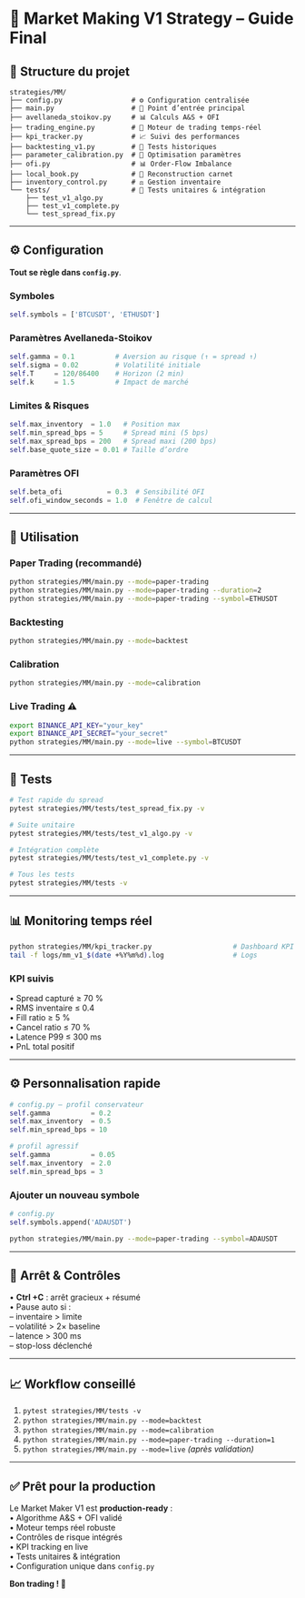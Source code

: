# 🚀 Market Making V1 Strategy – Guide Final

## 📁 Structure du projet
```
strategies/MM/
├── config.py                 # ⚙️ Configuration centralisée
├── main.py                   # 🚀 Point d’entrée principal
├── avellaneda_stoikov.py     # 📊 Calculs A&S + OFI
├── trading_engine.py         # 🔄 Moteur de trading temps-réel
├── kpi_tracker.py            # 📈 Suivi des performances
├── backtesting_v1.py         # 🧪 Tests historiques
├── parameter_calibration.py  # 🔧 Optimisation paramètres
├── ofi.py                    # 📊 Order-Flow Imbalance
├── local_book.py             # 📖 Reconstruction carnet
├── inventory_control.py      # ⚖️ Gestion inventaire
└── tests/                    # 🧪 Tests unitaires & intégration
    ├── test_v1_algo.py
    ├── test_v1_complete.py
    └── test_spread_fix.py
```

---

## ⚙️ Configuration

**Tout se règle dans `config.py`**.

### Symboles
```python
self.symbols = ['BTCUSDT', 'ETHUSDT']
```

### Paramètres Avellaneda-Stoikov
```python
self.gamma = 0.1          # Aversion au risque (↑ = spread ↑)
self.sigma = 0.02         # Volatilité initiale
self.T     = 120/86400    # Horizon (2 min)
self.k     = 1.5          # Impact de marché
```

### Limites & Risques
```python
self.max_inventory  = 1.0   # Position max
self.min_spread_bps = 5     # Spread mini (5 bps)
self.max_spread_bps = 200   # Spread maxi (200 bps)
self.base_quote_size = 0.01 # Taille d’ordre
```

### Paramètres OFI
```python
self.beta_ofi           = 0.3  # Sensibilité OFI
self.ofi_window_seconds = 1.0  # Fenêtre de calcul
```

---

## 🚀 Utilisation

### Paper Trading (recommandé)
```bash
python strategies/MM/main.py --mode=paper-trading
python strategies/MM/main.py --mode=paper-trading --duration=2          # 2 h
python strategies/MM/main.py --mode=paper-trading --symbol=ETHUSDT
```

### Backtesting
```bash
python strategies/MM/main.py --mode=backtest
```

### Calibration
```bash
python strategies/MM/main.py --mode=calibration
```

### Live Trading ⚠️
```bash
export BINANCE_API_KEY="your_key"
export BINANCE_API_SECRET="your_secret"
python strategies/MM/main.py --mode=live --symbol=BTCUSDT
```

---

## 🧪 Tests

```bash
# Test rapide du spread
pytest strategies/MM/tests/test_spread_fix.py -v

# Suite unitaire
pytest strategies/MM/tests/test_v1_algo.py -v

# Intégration complète
pytest strategies/MM/tests/test_v1_complete.py -v

# Tous les tests
pytest strategies/MM/tests -v
```

---

## 📊 Monitoring temps réel

```bash
python strategies/MM/kpi_tracker.py                    # Dashboard KPI
tail -f logs/mm_v1_$(date +%Y%m%d).log                 # Logs
```

### KPI suivis
• Spread capturé ≥ 70 %  
• RMS inventaire ≤ 0.4  
• Fill ratio ≥ 5 %  
• Cancel ratio ≤ 70 %  
• Latence P99 ≤ 300 ms  
• PnL total positif  

---

## ⚙️ Personnalisation rapide

```python
# config.py – profil conservateur
self.gamma          = 0.2
self.max_inventory  = 0.5
self.min_spread_bps = 10

# profil agressif
self.gamma          = 0.05
self.max_inventory  = 2.0
self.min_spread_bps = 3
```

### Ajouter un nouveau symbole
```python
# config.py
self.symbols.append('ADAUSDT')
```
```bash
python strategies/MM/main.py --mode=paper-trading --symbol=ADAUSDT
```

---

## 🛑 Arrêt & Contrôles

• **Ctrl +C** : arrêt gracieux + résumé  
• Pause auto si :  
  – inventaire > limite  
  – volatilité > 2× baseline  
  – latence > 300 ms  
  – stop-loss déclenché  

---

## 📈 Workflow conseillé

1. `pytest strategies/MM/tests -v`  
2. `python strategies/MM/main.py --mode=backtest`  
3. `python strategies/MM/main.py --mode=calibration`  
4. `python strategies/MM/main.py --mode=paper-trading --duration=1`  
5. `python strategies/MM/main.py --mode=live` *(après validation)*  

---

## ✅ Prêt pour la production
Le Market Maker V1 est **production-ready** :  
• Algorithme A&S + OFI validé  
• Moteur temps réel robuste  
• Contrôles de risque intégrés  
• KPI tracking en live  
• Tests unitaires & intégration  
• Configuration unique dans `config.py`

**Bon trading ! 🎯**
